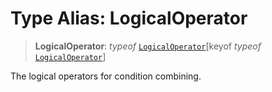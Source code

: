 # Type Alias: LogicalOperator

> **LogicalOperator**: *typeof* [`LogicalOperator`](../variables/LogicalOperator.md)\[keyof *typeof* [`LogicalOperator`](../variables/LogicalOperator.md)\]

The logical operators for condition combining.
